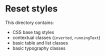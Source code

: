 Reset styles
==============

This directory contains:
- CSS base tag styles
- contextual classes (`inverted`, `runningText`)
- basic table and list classes
- basic typography classes

